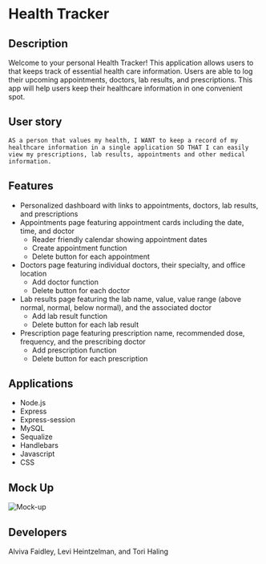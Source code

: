 # Health Tracker

## Description
Welcome to your personal Health Tracker! This application allows users to that keeps track of essential health care information. Users are able to log their upcoming appointments, doctors, lab results, and prescriptions. This app will help users keep their healthcare information in one convenient spot. 

## User story
```
AS a person that values my health, I WANT to keep a record of my healthcare information in a single application SO THAT I can easily view my prescriptions, lab results, appointments and other medical information. 
```

## Features

- Personalized dashboard with links to appointments, doctors, lab results, and prescriptions
- Appointments page featuring appointment cards including the date, time, and doctor
    - Reader friendly calendar showing appointment dates
    - Create appointment function 
    - Delete button for each appointment
- Doctors page featuring individual doctors, their specialty, and office location
    - Add doctor function 
    - Delete button for each doctor
- Lab results page featuring the lab name, value, value range (above normal, normal, below normal), and the associated doctor
    - Add lab result function
    - Delete button for each lab result
- Prescription page featuring prescription name, recommended dose, frequency, and the prescribing doctor
    - Add prescription function 
    - Delete button for each prescription


## Applications
* Node.js
* Express
* Express-session
* MySQL
* Sequalize
* Handlebars
* Javascript
* CSS


## Mock Up

 ![Mock-up](./Assets/images/)


 ## Developers
 Alviva Faidley, Levi Heintzelman, and Tori Haling